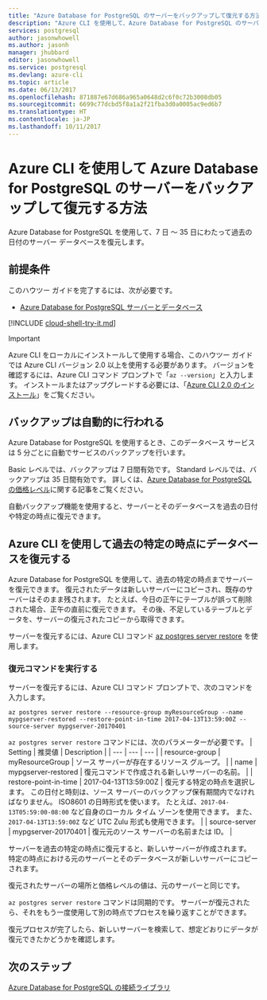 ```yaml
---
title: "Azure Database for PostgreSQL のサーバーをバックアップして復元する方法 | Microsoft Docs"
description: "Azure CLI を使用して、Azure Database for PostgreSQL のサーバーをバックアップおよび復元する方法について説明します。"
services: postgresql
author: jasonwhowell
ms.author: jasonh
manager: jhubbard
editor: jasonwhowell
ms.service: postgresql
ms.devlang: azure-cli
ms.topic: article
ms.date: 06/13/2017
ms.openlocfilehash: 871887e67d686a965a0648d2c6f0c72b3008db05
ms.sourcegitcommit: 6699c77dcbd5f8a1a2f21fba3d0a0005ac9ed6b7
ms.translationtype: HT
ms.contentlocale: ja-JP
ms.lasthandoff: 10/11/2017
---
```

# <a name="how-to-back-up-and-restore-a-server-in-azure-database-for-postgresql-by-using-the-azure-cli"></a>Azure CLI を使用して Azure Database for PostgreSQL のサーバーをバックアップして復元する方法

Azure Database for PostgreSQL を使用して、7 日 ～ 35 日にわたって過去の日付のサーバー データべースを復元します。

## <a name="prerequisites"></a>前提条件
このハウツー ガイドを完了するには、次が必要です。
- [Azure Database for PostgreSQL サーバーとデータベース](quickstart-create-server-database-azure-cli.md)

[!INCLUDE [cloud-shell-try-it.md](../../includes/cloud-shell-try-it.md)]

 

> [!IMPORTANT]
> Azure CLI をローカルにインストールして使用する場合、このハウツー ガイドでは Azure CLI バージョン 2.0 以上を使用する必要があります。 バージョンを確認するには、Azure CLI コマンド プロンプトで「`az --version`」と入力します。 インストールまたはアップグレードする必要には、「[Azure CLI 2.0 のインストール]( /cli/azure/install-azure-cli)」をご覧ください。

## <a name="back-up-happens-automatically"></a>バックアップは自動的に行われる
Azure Database for PostgreSQL を使用するとき、このデータベース サービスは 5 分ごとに自動でサービスのバックアップを行います。 

Basic レベルでは、バックアップは 7 日間有効です。 Standard レベルでは、バックアップは 35 日間有効です。 詳しくは、[Azure Database for PostgreSQL の価格レベル](concepts-service-tiers.md)に関する記事をご覧ください。

自動バックアップ機能を使用すると、サーバーとそのデータベースを過去の日付や特定の時点に復元できます。

## <a name="restore-a-database-to-a-previous-point-in-time-by-using-the-azure-cli"></a>Azure CLI を使用して過去の特定の時点にデータベースを復元する
Azure Database for PostgreSQL を使用して、過去の特定の時点までサーバーを復元できます。 復元されたデータは新しいサーバーにコピーされ、既存のサーバーはそのまま残されます。 たとえば、今日の正午にテーブルが誤って削除された場合、正午の直前に復元できます。 その後、不足しているテーブルとデータを、サーバーの復元されたコピーから取得できます。 

サーバーを復元するには、Azure CLI コマンド [az postgres server restore](/cli/azure/postgres/server#restore) を使用します。

### <a name="run-the-restore-command"></a>復元コマンドを実行する

サーバーを復元するには、Azure CLI コマンド プロンプトで、次のコマンドを入力します。

```azurecli-interactive
az postgres server restore --resource-group myResourceGroup --name mypgserver-restored --restore-point-in-time 2017-04-13T13:59:00Z --source-server mypgserver-20170401
```

`az postgres server restore` コマンドには、次のパラメーターが必要です。
| Setting | 推奨値 | Description  |
| --- | --- | --- |
| resource-group |  myResourceGroup |  ソース サーバーが存在するリソース グループ。  |
| name | mypgserver-restored | 復元コマンドで作成される新しいサーバーの名前。 |
| restore-point-in-time | 2017-04-13T13:59:00Z | 復元する特定の時点を選択します。 この日付と時刻は、ソース サーバーのバックアップ保有期間内でなければなりません。 ISO8601 の日時形式を使います。 たとえば、`2017-04-13T05:59:00-08:00` など自身のローカル タイム ゾーンを使用できます。 また、`2017-04-13T13:59:00Z` など UTC Zulu 形式も使用できます。 |
| source-server | mypgserver-20170401 | 復元元のソース サーバーの名前または ID。 |

サーバーを過去の特定の時点に復元すると、新しいサーバーが作成されます。 特定の時点における元のサーバーとそのデータベースが新しいサーバーにコピーされます。

復元されたサーバーの場所と価格レベルの値は、元のサーバーと同じです。 

`az postgres server restore` コマンドは同期的です。 サーバーが復元されたら、それをもう一度使用して別の時点でプロセスを繰り返すことができます。 

復元プロセスが完了したら、新しいサーバーを検索して、想定どおりにデータが復元できたかどうかを確認します。

## <a name="next-steps"></a>次のステップ
[Azure Database for PostgreSQL の接続ライブラリ](concepts-connection-libraries.md)
